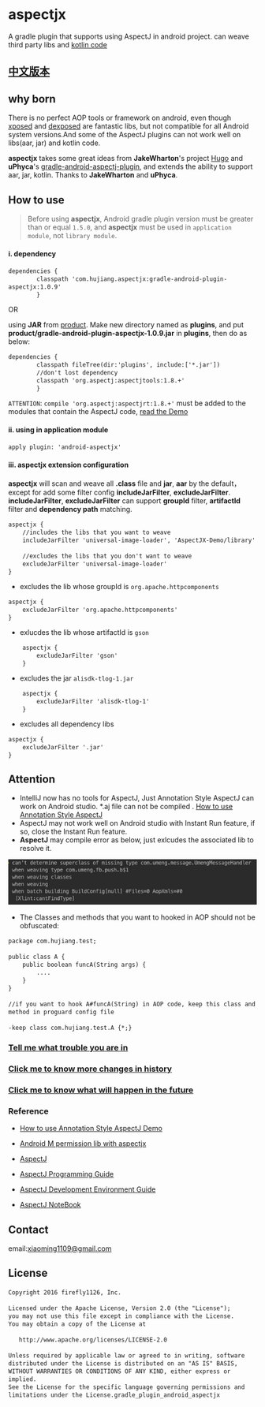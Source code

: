 [xposed]:https://github.com/rovo89/Xposed
[dexposed]:https://github.com/alibaba/dexposed
[Hugo]:https://github.com/JakeWharton/hugo
[gradle-android-aspectj-plugin]:https://github.com/uPhyca/gradle-android-aspectj-plugin
[question issue]:https://github.com/HujiangTechnology/gradle_plugin_android_aspectjx/issues

aspectjx
==================================

A gradle plugin that supports using AspectJ in android project. can weave third party libs and [kotlin code](https://kotlinlang.org/)

## [中文版本](README-zh.md)

## why born

There is no perfect AOP tools or framework on android, even though [xposed] and [dexposed] are fantastic libs, but not compatible for all Android system versions.And some of the AspectJ plugins can not work well on libs(aar, jar) and kotlin code.

**aspectjx** takes some great ideas from **JakeWharton**'s project [Hugo] and **uPhyca**'s [gradle-android-aspectj-plugin], and extends the ability to support aar, jar, kotlin. Thanks to **JakeWharton** and **uPhyca**.

## How to use

> Before using **aspectjx**, Android gradle plugin version must be greater than or equal `1.5.0`, and **aspectjx** must be used in `application module`, not `library module`.

#### i. dependency

```
dependencies {
        classpath 'com.hujiang.aspectjx:gradle-android-plugin-aspectjx:1.0.9'
        }
```

OR

using **JAR** from [product](product/). Make new directory named as **plugins**, and put **product/gradle-android-plugin-aspectjx-1.0.9.jar** in **plugins**,
 then do as below:

```
dependencies {
        classpath fileTree(dir:'plugins', include:['*.jar'])
        //don't lost dependency
        classpath 'org.aspectj:aspectjtools:1.8.+'
        }
```

`ATTENTION`: `compile 'org.aspectj:aspectjrt:1.8.+'` must be added to the modules that contain the AspectJ code, [read the Demo](https://github.com/HujiangTechnology/AspectJX-Demo/blob/master/library/build.gradle)


#### ii. using in application module

```
apply plugin: 'android-aspectjx'

```
#### iii. aspectjx extension configuration

**aspectjx** will scan and weave all **.class** file and **jar**, **aar** by the default，except for add some filter config **includeJarFilter**, **excludeJarFilter**. **includeJarFilter**, **excludeJarFilter** can support **groupId** filter, **artifactId** filter and **dependency path** matching.

```
aspectjx {
	//includes the libs that you want to weave
	includeJarFilter 'universal-image-loader', 'AspectJX-Demo/library'
	
	//excludes the libs that you don't want to weave
	excludeJarFilter 'universal-image-loader'
}
```

* excludes the lib whose groupId is `org.apache.httpcomponents`

```
aspectjx {
	excludeJarFilter 'org.apache.httpcomponents'
}
```
* exlucdes the lib whose artifactId is `gson`

```
	aspectjx {
		excludeJarFilter 'gson'
	}
```

* excludes the jar `alisdk-tlog-1.jar`

```
	aspectjx {
		excludeJarFilter 'alisdk-tlog-1'
	}
```

* excludes all dependency libs

```
aspectjx {
	excludeJarFilter '.jar'
}
```

## Attention
* IntelliJ now has no tools for AspectJ, Just Annotation Style AspectJ can work on Android studio.  *.aj file can not be compiled . [How to use Annotation Style AspectJ](https://github.com/HujiangTechnology/AspectJ-Demo)
* AspectJ may not work well on Android studio with Instant Run feature, if so, close the Instant Run feature.
* **AspectJ** may compile error as below, just exlcudes the associated lib to resolve it.

![](docs/aspectj_err_0.png)

* The Classes and methods that you want to hooked in AOP should not be obfuscated:

```
package com.hujiang.test;

public class A {
    public boolean funcA(String args) {
        ....
    }
}

//if you want to hook A#funcA(String) in AOP code, keep this class and method in proguard config file

-keep class com.hujiang.test.A {*;}

```


### [Tell me what trouble you are in](https://github.com/HujiangTechnology/gradle_plugin_android_aspectjx/issues)


### [Click me to know more changes in history](CHANGELOG.md)

### [Click me to know what will happen in the future](LOADMAP.md)


### Reference

* [How to use Annotation Style AspectJ Demo](https://github.com/HujiangTechnology/AspectJ-Demo)
* [Android M permission lib with aspectjx](https://github.com/firefly1126/android_permission_aspectjx)


* [AspectJ](https://eclipse.org/aspectj/)

* [AspectJ Programming Guide](https://eclipse.org/aspectj/doc/released/progguide/index.html)

* [AspectJ Development Environment Guide](https://eclipse.org/aspectj/doc/released/devguide/index.html)

* [AspectJ NoteBook](https://eclipse.org/aspectj/doc/released/adk15notebook/index.html)

## Contact


email:xiaoming1109@gmail.com


## License


    Copyright 2016 firefly1126, Inc.

    Licensed under the Apache License, Version 2.0 (the "License");
    you may not use this file except in compliance with the License.
    You may obtain a copy of the License at

       http://www.apache.org/licenses/LICENSE-2.0

    Unless required by applicable law or agreed to in writing, software
    distributed under the License is distributed on an "AS IS" BASIS,
    WITHOUT WARRANTIES OR CONDITIONS OF ANY KIND, either express or implied.
    See the License for the specific language governing permissions and
    limitations under the License.gradle_plugin_android_aspectjx




